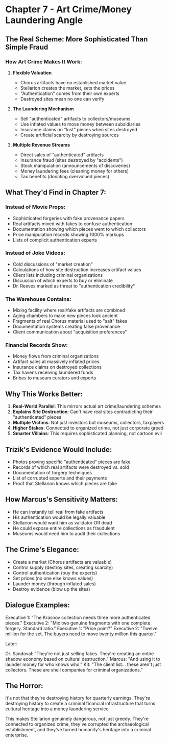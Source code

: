# Chapter 7 - Art Crime/Money Laundering Angle

## The Real Scheme: More Sophisticated Than Simple Fraud

### How Art Crime Makes It Work:

1. **Flexible Valuation**
   - Chorus artifacts have no established market value
   - Stellarion creates the market, sets the prices
   - "Authentication" comes from their own experts
   - Destroyed sites mean no one can verify

2. **The Laundering Mechanism**
   - Sell "authenticated" artifacts to collectors/museums
   - Use inflated values to move money between subsidiaries
   - Insurance claims on "lost" pieces when sites destroyed
   - Create artificial scarcity by destroying sources

3. **Multiple Revenue Streams**
   - Direct sales of "authenticated" artifacts
   - Insurance fraud (sites destroyed by "accidents")
   - Stock manipulation (announcements of discoveries)
   - Money laundering fees (cleaning money for others)
   - Tax benefits (donating overvalued pieces)

## What They'd Find in Chapter 7:

### Instead of Movie Props:
- Sophisticated forgeries with fake provenance papers
- Real artifacts mixed with fakes to confuse authentication
- Documentation showing which pieces went to which collectors
- Price manipulation records showing 1000% markups
- Lists of complicit authentication experts

### Instead of Joke Videos:
- Cold discussions of "market creation"
- Calculations of how site destruction increases artifact values
- Client lists including criminal organizations
- Discussion of which experts to buy or eliminate
- Dr. Reeves marked as threat to "authentication credibility"

### The Warehouse Contains:
- Mixing facility where real/fake artifacts are combined
- Aging chambers to make new pieces look ancient
- Fragments of real Chorus material used to "salt" fakes
- Documentation systems creating false provenance
- Client communication about "acquisition preferences"

### Financial Records Show:
- Money flows from criminal organizations
- Artifact sales at massively inflated prices
- Insurance claims on destroyed collections
- Tax havens receiving laundered funds
- Bribes to museum curators and experts

## Why This Works Better:

1. **Real-World Parallel**: This mirrors actual art crime/laundering schemes
2. **Explains Site Destruction**: Can't have real sites contradicting their "authenticated" pieces
3. **Multiple Victims**: Not just investors but museums, collectors, taxpayers
4. **Higher Stakes**: Connected to organized crime, not just corporate greed
5. **Smarter Villains**: This requires sophisticated planning, not cartoon evil

## Trizik's Evidence Would Include:
- Photos proving specific "authenticated" pieces are fake
- Records of which real artifacts were destroyed vs. sold
- Documentation of forgery techniques
- List of corrupted experts and their payments
- Proof that Stellarion knows which pieces are fake

## How Marcus's Sensitivity Matters:
- He can instantly tell real from fake artifacts
- His authentication would be legally valuable
- Stellarion would want him as validator OR dead
- He could expose entire collections as fraudulent
- Museums would need him to audit their collections

## The Crime's Elegance:
- Create a market (Chorus artifacts are valuable)
- Control supply (destroy sites, creating scarcity)
- Control authentication (buy the experts)
- Set prices (no one else knows values)
- Launder money (through inflated sales)
- Destroy evidence (blow up the sites)

## Dialogue Examples:

Executive 1: "The Krasnov collection needs three more authenticated pieces."
Executive 2: "Mix two genuine fragments with one complete forgery. Standard ratio."
Executive 1: "Price point?"
Executive 2: "Twelve million for the set. The buyers need to move twenty million this quarter."

Later:

Dr. Sandoval: "They're not just selling fakes. They're creating an entire shadow economy based on cultural destruction."
Marcus: "And using it to launder money for who knows who."
Kit: "The client list... these aren't just collectors. These are shell companies for criminal organizations."

## The Horror:
It's not that they're destroying history for quarterly earnings. They're destroying history to create a criminal financial infrastructure that turns cultural heritage into a money laundering service.

This makes Stellarion genuinely dangerous, not just greedy. They're connected to organized crime, they've corrupted the archaeological establishment, and they've turned humanity's heritage into a criminal enterprise.